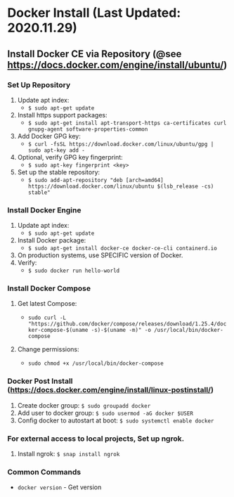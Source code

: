 # Docker Install (Last Updated: 2020.11.29)

## Install Docker CE via Repository (@see https://docs.docker.com/engine/install/ubuntu/)
### Set Up Repository
1. Update apt index:
   * `$ sudo apt-get update`
2. Install https support packages:
   * `$ sudo apt-get install apt-transport-https ca-certificates curl gnupg-agent software-properties-common`
3. Add Docker GPG key:
   * `$ curl -fsSL https://download.docker.com/linux/ubuntu/gpg | sudo apt-key add -`
4. Optional, verify GPG key fingerprint:
   * `$ sudo apt-key fingerprint <key>`
5. Set up the stable repository:
   * `$ sudo add-apt-repository "deb [arch=amd64] https://download.docker.com/linux/ubuntu $(lsb_release -cs) stable"`

### Install Docker Engine
1. Update apt index:
   * `$ sudo apt-get update`
2. Install Docker package:
   * `$ sudo apt-get install docker-ce docker-ce-cli containerd.io`
3. On production systems, use SPECIFIC version of Docker.
4. Verify:
   * `$ sudo docker run hello-world`

### Install Docker Compose
1. Get latest Compose:
   * `sudo curl -L "https://github.com/docker/compose/releases/download/1.25.4/docker-compose-$(uname -s)-$(uname -m)" -o /usr/local/bin/docker-compose`

2. Change permissions:
   * `sudo chmod +x /usr/local/bin/docker-compose`

### Docker Post Install (https://docs.docker.com/engine/install/linux-postinstall/)
1. Create docker group: `$ sudo groupadd docker`
2. Add user to docker group: `$ sudo usermod -aG docker $USER`
3. Config docker to autostart at boot: `$ sudo systemctl enable docker`

### For external access to local projects, Set up ngrok.
1. Install ngrok: `$ snap install ngrok`

### Common Commands
* `docker version` - Get version


